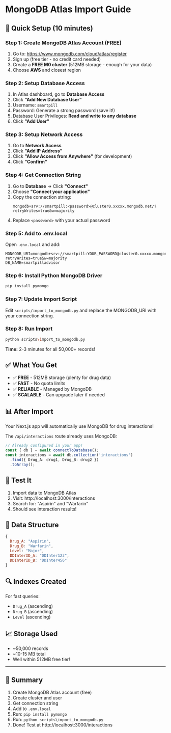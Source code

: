 # MongoDB Atlas Import Guide

## 🚀 Quick Setup (10 minutes)

### Step 1: Create MongoDB Atlas Account (FREE)

1. Go to: https://www.mongodb.com/cloud/atlas/register
2. Sign up (free tier - no credit card needed)
3. Create a **FREE M0 cluster** (512MB storage - enough for your data)
4. Choose **AWS** and closest region

### Step 2: Setup Database Access

1. In Atlas dashboard, go to **Database Access**
2. Click **"Add New Database User"**
3. Username: `smartpill`
4. Password: Generate a strong password (save it!)
5. Database User Privileges: **Read and write to any database**
6. Click **"Add User"**

### Step 3: Setup Network Access

1. Go to **Network Access**
2. Click **"Add IP Address"**
3. Click **"Allow Access from Anywhere"** (for development)
4. Click **"Confirm"**

### Step 4: Get Connection String

1. Go to **Database** → Click **"Connect"**
2. Choose **"Connect your application"**
3. Copy the connection string:
   ```
   mongodb+srv://smartpill:<password>@cluster0.xxxxx.mongodb.net/?retryWrites=true&w=majority
   ```
4. Replace `<password>` with your actual password

### Step 5: Add to .env.local

Open `.env.local` and add:

```env
MONGODB_URI=mongodb+srv://smartpill:YOUR_PASSWORD@cluster0.xxxxx.mongodb.net/?retryWrites=true&w=majority
DB_NAME=smartpilladvisor
```

### Step 6: Install Python MongoDB Driver

```bash
pip install pymongo
```

### Step 7: Update Import Script

Edit `scripts/import_to_mongodb.py` and replace the MONGODB_URI with your connection string.

### Step 8: Run Import

```bash
python scripts\import_to_mongodb.py
```

**Time:** 2-3 minutes for all 50,000+ records!

## ✅ What You Get

- ✅ **FREE** - 512MB storage (plenty for drug data)
- ✅ **FAST** - No quota limits
- ✅ **RELIABLE** - Managed by MongoDB
- ✅ **SCALABLE** - Can upgrade later if needed

## 📊 After Import

Your Next.js app will automatically use MongoDB for drug interactions!

The `/api/interactions` route already uses MongoDB:

```typescript
// Already configured in your app!
const { db } = await connectToDatabase();
const interactions = await db.collection('interactions')
  .find({ Drug_A: drug1, Drug_B: drug2 })
  .toArray();
```

## 🧪 Test It

1. Import data to MongoDB Atlas
2. Visit: http://localhost:3000/interactions
3. Search for: "Aspirin" and "Warfarin"
4. Should see interaction results!

## 💾 Data Structure

```javascript
{
  Drug_A: "Aspirin",
  Drug_B: "Warfarin",
  Level: "Major",
  DDInterID_A: "DDInter123",
  DDInterID_B: "DDInter456"
}
```

## 🔍 Indexes Created

For fast queries:
- `Drug_A` (ascending)
- `Drug_B` (ascending)
- `Level` (ascending)

## 📈 Storage Used

- ~50,000 records
- ~10-15 MB total
- Well within 512MB free tier!

---

## 🎯 Summary

1. Create MongoDB Atlas account (free)
2. Create cluster and user
3. Get connection string
4. Add to `.env.local`
5. Run: `pip install pymongo`
6. Run: `python scripts\import_to_mongodb.py`
7. Done! Test at http://localhost:3000/interactions
